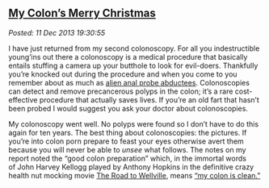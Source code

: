  
[My Colon’s Merry Christmas](https://bakerjd99.wordpress.com/2013/12/11/my-colons-merry-christmas/)
--------------------------------------------------------------------------------------------------

*Posted: 11 Dec 2013 19:30:55*

I have just returned from my second colonoscopy. For all you
indestructible young’ins out there a colonoscopy is a medical procedure
that basically entails stuffing a camera up your butthole to look for
evil-doers. Thankfully you’re knocked out during the procedure and when
you come to you remember about as much as [alien anal probe
abductees](https://www.youtube.com/watch?feature=player\_embedded\&v=KBhru5nLpGE).
Colonoscopies can detect and remove precancerous polyps in the colon;
it’s a rare cost-effective procedure that actually saves lives. If
you’re an old fart that hasn’t been probed I would suggest you ask your
doctor about colonoscopies.

My colonoscopy went well. No polyps were found so I don’t have to do
this again for ten years. The best thing about colonoscopies: the
pictures. If you’re into colon porn prepare to feast your eyes otherwise
avert them because you will never be able to *unsee* what follows. The
notes on my report noted the “good colon preparation” which, in the
immortal words of John Harvey Kellogg played by Anthony Hopkins in the
definitive crazy health nut mocking movie [The Road to
Wellville](https://www.youtube.com/watch?v=jLUPJR6wz-I), means 
[“my colon is clean.”](https://bakerjd99.wordpress.com/2013/12/11/my-colons-merry-christmas/colonoscopy2013b/)



